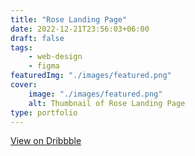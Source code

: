 ```yaml
---
title: "Rose Landing Page"
date: 2022-12-21T23:56:03+06:00
draft: false
tags: 
    - web-design
    - figma
featuredImg: "./images/featured.png"
cover:
    image: "./images/featured.png"
    alt: Thumbnail of Rose Landing Page
type: portfolio
---
```


[View on Dribbble](https://dribbble.com/shots/20190114-Landing-Page-for-Rose)
